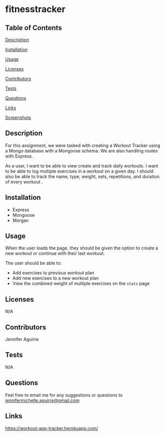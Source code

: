 # fitnesstracker

## Table of Contents


[Description](#Description)

[Installation](#Installation)

[Usage](#Usage)

[Licenses](#Licenses)

[Contributors](#Contributors)

[Tests](#Tests)

[Questions](#Questions)

[Links](#Links)

[Screenshots](#Screenshots)

## Description

For this assignment, we were tasked with creating a Workout Tracker using a Mongo database with a Mongoose schema. We are also handling routes with Express.

As a user, I want to be able to view create and track daily workouts. I want to be able to log multiple exercises in a workout on a given day. I should also be able to track the name, type, weight, sets, repetitions, and duration of every workout . 


## Installation

- Express
- Mongoose
- Morgan


## Usage

When the user loads the page, they should be given the option to create a new workout or continue with their last workout.

The user should be able to:

- Add exercises to previous workout plan
- Add new exercises to a new workout plan
- View the combined weight of multiple exercises on the `stats` page


## Licenses

N/A


## Contributors

Jennifer Aguirre

## Tests

N/A

## Questions

Feel free to email me for any suggestions or questions to jennifermichelle.aguirre@gmail.com

## Links
https://workout-app-tracker.herokuapp.com/
